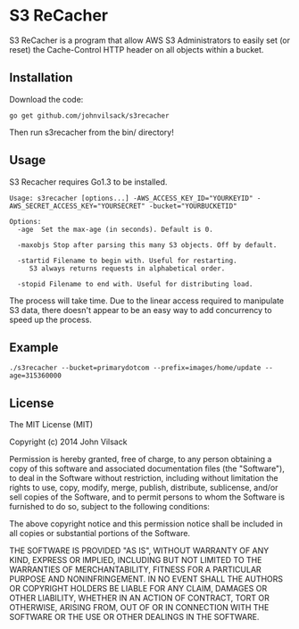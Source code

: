 # S3 ReCacher

S3 ReCacher is a program that allow AWS S3 Administrators to easily set (or reset) the Cache-Control HTTP header on all objects within a bucket.

## Installation

Download the code:

    go get github.com/johnvilsack/s3recacher

Then run s3recacher from the bin/ directory!

## Usage

S3 Recacher requires Go1.3 to be installed.
~~~    
Usage: s3recacher [options...] -AWS_ACCESS_KEY_ID="YOURKEYID" -AWS_SECRET_ACCESS_KEY="YOURSECRET" -bucket="YOURBUCKETID"

Options:
  -age  Set the max-age (in seconds). Default is 0.
  
  -maxobjs Stop after parsing this many S3 objects. Off by default.

  -startid Filename to begin with. Useful for restarting.
     S3 always returns requests in alphabetical order.
  
  -stopid Filename to end with. Useful for distributing load.
~~~

The process will take time. Due to the linear access required to manipulate S3 data, there doesn't appear to be an easy way to add concurrency to speed up the process.

## Example

    ./s3recacher --bucket=primarydotcom --prefix=images/home/update --age=315360000

## License

The MIT License (MIT)

Copyright (c) 2014 John Vilsack

Permission is hereby granted, free of charge, to any person obtaining a copy
of this software and associated documentation files (the "Software"), to deal
in the Software without restriction, including without limitation the rights
to use, copy, modify, merge, publish, distribute, sublicense, and/or sell
copies of the Software, and to permit persons to whom the Software is
furnished to do so, subject to the following conditions:

The above copyright notice and this permission notice shall be included in all
copies or substantial portions of the Software.

THE SOFTWARE IS PROVIDED "AS IS", WITHOUT WARRANTY OF ANY KIND, EXPRESS OR
IMPLIED, INCLUDING BUT NOT LIMITED TO THE WARRANTIES OF MERCHANTABILITY,
FITNESS FOR A PARTICULAR PURPOSE AND NONINFRINGEMENT. IN NO EVENT SHALL THE
AUTHORS OR COPYRIGHT HOLDERS BE LIABLE FOR ANY CLAIM, DAMAGES OR OTHER
LIABILITY, WHETHER IN AN ACTION OF CONTRACT, TORT OR OTHERWISE, ARISING FROM,
OUT OF OR IN CONNECTION WITH THE SOFTWARE OR THE USE OR OTHER DEALINGS IN THE
SOFTWARE.
